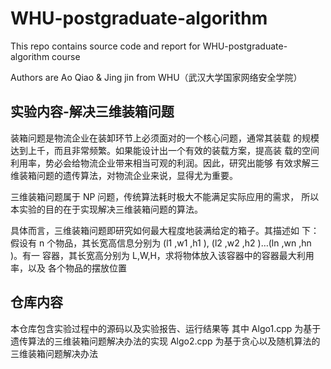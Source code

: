 # WHU-postgraduate-algorithm 
This repo contains source code and report for WHU-postgraduate-algorithm course

Authors are Ao Qiao & Jing jin from WHU（武汉大学国家网络安全学院）

## 实验内容-解决三维装箱问题
装箱问题是物流企业在装卸环节上必须面对的一个核心问题，通常其装载 的规模达到上千，而且非常频繁。如果能设计出一个有效的装载方案，提高装 载的空间利用率，势必会给物流企业带来相当可观的利润。因此，研究出能够 有效求解三维装箱问题的遗传算法，对物流企业来说，显得尤为重要。

三维装箱问题属于 NP 问题，传统算法耗时极大不能满足实际应用的需求， 所以本实验的目的在于实现解决三维装箱问题的算法。

具体而言，三维装箱问题即研究如何最大程度地装满给定的箱子。其描述如 下：假设有 n 个物品，其长宽高信息分别为 (l1 ,w1 ,h1 ), (l2 ,w2 ,h2 )…(ln ,wn ,hn )。有一 容器，其长宽高分别为 L,W,H，求将物体放入该容器中的容器最大利用率，以及 各个物品的摆放位置

## 仓库内容
本仓库包含实验过程中的源码以及实验报告、运行结果等
其中 Algo1.cpp 为基于遗传算法的三维装箱问题解决办法的实现
    Algo2.cpp 为基于贪心以及随机算法的三维装箱问题解决办法

